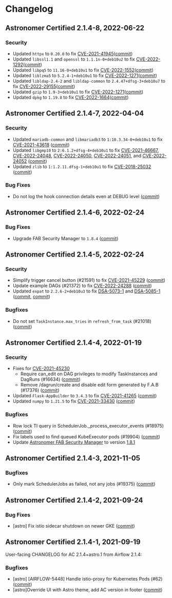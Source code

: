 # Changelog

Astronomer Certified 2.1.4-8, 2022-06-22
----------------------------------------
### Security

- Updated `httpx` to `0.20.0` to fix [CVE-2021-41945](https://avd.aquasec.com/nvd/cve-2021-41945)([commit](https://github.com/astronomer/ap-airflow/commit/761a089fcd3bc9ab1227af78a3f4007a5e956270))
- Updated `libssl1.1` and `openssl` to `1.1.1n-0+deb10u2` to fix [CVE-2022-1292](https://avd.aquasec.com/nvd/cve-2022-1292)([commit](https://github.com/astronomer/ap-airflow/commit/7e637f4f8ecf8a4c29ad108ef185fe16cb2c4d06))
- Updated `libpq5` to `11.16-0+deb10u1` to fix [CVE-2022-1552](https://avd.aquasec.com/nvd/cve-2022-1552)([commit](https://github.com/astronomer/ap-airflow/commit/7e637f4f8ecf8a4c29ad108ef185fe16cb2c4d06))
- Updated `liblzma5` to `5.2.4-1+deb10u1` to fix [CVE-2022-1271](https://avd.aquasec.com/nvd/cve-2022-1271)([commit](https://github.com/astronomer/ap-airflow/commit/7e637f4f8ecf8a4c29ad108ef185fe16cb2c4d06))
- Updated `libldap-2.4-2` and `libldap-common` to `2.4.47+dfsg-3+deb10u7` to fix [CVE-2022-29155](https://avd.aquasec.com/nvd/cve-2022-29155)([commit](https://github.com/astronomer/ap-airflow/commit/7e637f4f8ecf8a4c29ad108ef185fe16cb2c4d06))
- Updated `gzip` to `1.9-3+deb10u1` to fix [CVE-2022-1271](https://avd.aquasec.com/nvd/cve-2022-1271)([commit](https://github.com/astronomer/ap-airflow/commit/7e637f4f8ecf8a4c29ad108ef185fe16cb2c4d06))
- Updated `dpkg` to `1.19.8` to fix [CVE-2022-1664](https://avd.aquasec.com/nvd/cve-2022-1664)([commit](https://github.com/astronomer/ap-airflow/commit/7e637f4f8ecf8a4c29ad108ef185fe16cb2c4d06))

Astronomer Certified 2.1.4-7, 2022-04-04
----------------------------------------

### Security

- Updated `mariadb-common` and `libmariadb3` to `1:10.3.34-0+deb10u1` to fix [CVE-2021-43618](https://nvd.nist.gov/vuln/detail/CVE-2021-43618) ([commit](https://github.com/astronomer/ap-airflow/commit/8642c845c719b14faf89d1901fcade24250ff78e))
- Updated `libgmp10` to `2:6.1.2+dfsg-4+deb10u1` to fix [CVE-2021-46667](https://nvd.nist.gov/vuln/detail/CVE-2021-46667), [CVE-2022-24048](https://nvd.nist.gov/vuln/detail/CVE-2022-24048), [CVE-2022-24050](https://nvd.nist.gov/vuln/detail/CVE-2022-24050), [CVE-2022-24051](https://nvd.nist.gov/vuln/detail/CVE-2022-24051), and [CVE-2022-24052](https://nvd.nist.gov/vuln/detail/CVE-2022-24052) ([commit](https://github.com/astronomer/ap-airflow/commit/8642c845c719b14faf89d1901fcade24250ff78e))
- Updated `zlib` to `1:1.2.11.dfsg-1+deb10u1` to fix [CVE-2018-25032](https://nvd.nist.gov/vuln/detail/CVE-2018-25032) ([commit](https://github.com/astronomer/ap-airflow/commit/c10118eb41df281863d6de702dfeefe33b179489))

### Bug Fixes

- Do not log the hook connection details even at DEBUG level ([commit](https://github.com/astronomer/airflow/commit/053e4eb2ddd1c0b2eeae437ea7fec1edf32b90df))

Astronomer Certified 2.1.4-6, 2022-02-24
----------------------------------------

### Bug Fixes

- Upgrade FAB Security Manager to `1.8.4` ([commit](https://github.com/astronomer/ap-airflow/commit/0bd531351cdc37dd0fbd6d76c3b680615b31241e))

Astronomer Certified 2.1.4-5, 2022-02-24
----------------------------------------

### Security

- Simplify trigger cancel button (#21591) to fix [CVE-2021-45229](https://nvd.nist.gov/vuln/detail/CVE-2021-45229) ([commit](https://github.com/astronomer/airflow/commit/4ee86ad2eec68f0c14f077392f75048dcadfb7e0))
- Update example DAGs (#21372) to fix [CVE-2022-24288](https://nvd.nist.gov/vuln/detail/CVE-2022-24288) ([commit](https://github.com/astronomer/airflow/commit/4e1ab17316d2a1ad9e343a10220fcbb63b928747))
- Updated `expat` to `2.2.6-2+deb10u3` to fix [DSA-5073-1](https://security-tracker.debian.org/tracker/DSA-5073-1) and [DSA-5085-1](https://security-tracker.debian.org/tracker/DSA-5085-1) ([commit](https://github.com/astronomer/ap-airflow/commit/b875830c3ccb8ad0d232d99e962fecc7ea639bc9), [commit](https://github.com/astronomer/ap-airflow/commit/4ffca19f5428ed2911dd30f1ac10064b8a0bb7ea))

### Bugfixes

- Do not set `TaskInstance.max_tries` in `refresh_from_task` (#21018) ([commit](https://github.com/astronomer/airflow/commit/70d195a9ab184788a7df0dc466ee088c2daed7b5))


Astronomer Certified 2.1.4-4, 2022-01-19
----------------------------------------

### Security

- Fixes for [CVE-2021-45230](https://nvd.nist.gov/vuln/detail/CVE-2021-45230)
    - Require can_edit on DAG privileges to modify TaskInstances and DagRuns (#16634) ([commit](https://github.com/astronomer/airflow/commit/e9f0f90d1e85259fdfb6aa9e3023dd27daedd7eb))
    - Remove /dagrun/create and disable edit form generated by F.A.B (#17376) ([commit](https://github.com/astronomer/airflow/commit/fa28024bd38cad8d62476e19f595ad1faffa0b1e))
- Updated `Flask-AppBuilder` to `3.4.3` to fix [CVE-2021-41265](https://nvd.nist.gov/vuln/detail/CVE-2021-41265) ([commit](https://github.com/astronomer/ap-airflow/commit/b7ce051b726978691f6f37cb1f2f00a3c88da56f))
- Updated `numpy` to `1.21.5` to fix [CVE-2021-33430](https://nvd.nist.gov/vuln/detail/CVE-2021-33430) ([commit](https://github.com/astronomer/ap-airflow/commit/953ec71d9228f0c6558d4cd9aa74b8ddb5dfd141))

### Bugfixes

- Row lock TI query in SchedulerJob._process_executor_events (#18975) ([commit](https://github.com/astronomer/airflow/commit/d161134d540be46d6a641dd85df1a31a2cd80779))
- Fix labels used to find queued KubeExecutor pods (#19904) ([commit](https://github.com/astronomer/airflow/commit/9cea8217a940dea45d6d3255a1f4284e5efcf150))
- Update [Astronomer FAB Security Manager](https://github.com/astronomer/astronomer-fab-securitymanager) to version [1.8.1](https://github.com/astronomer/astronomer-fab-securitymanager/releases/tag/v1.8.1)

Astronomer Certified 2.1.4-3, 2021-11-05
----------------------------------------

### Bugfixes

- Only mark SchedulerJobs as failed, not any jobs (#19375) ([commit](https://github.com/astronomer/airflow/commit/207154417))

Astronomer Certified 2.1.4-2, 2021-09-24
--------------------------------------------

### Bug Fixes

- [astro] Fix istio sidecar shutdown on newer GKE ([commit](https://github.com/astronomer/airflow/commit/cbd50ef0a))

Astronomer Certified 2.1.4-1, 2021-09-19
----------------------------------------

User-facing CHANGELOG for AC 2.1.4+astro.1 from Airflow 2.1.4:

### Bugfixes

- [astro] [AIRFLOW-5448] Handle istio-proxy for Kubernetes Pods (#62) ([commit](https://github.com/astronomer/airflow/commit/01d3f16))
- [astro]Override UI with Astro theme, add AC version in footer ([commit](https://github.com/astronomer/airflow/commit/d4dfd21))
